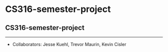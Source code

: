 # CS316-semester-project

## CS316-semester-project

---

- Collaborators:
 Jesse Kuehl,
 Trevor Maurin,
 Kevin Cisler

